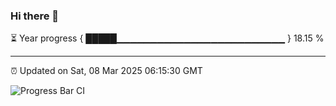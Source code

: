 ### Hi there 👋

⏳ Year progress { █████▁▁▁▁▁▁▁▁▁▁▁▁▁▁▁▁▁▁▁▁▁▁▁▁▁ } 18.15 %

---

⏰ Updated on Sat, 08 Mar 2025 06:15:30 GMT

![Progress Bar CI](https://github.com/liununu/liununu/workflows/Progress%20Bar%20CI/badge.svg)
